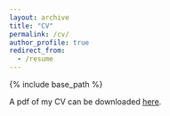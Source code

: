 ```yaml
---
layout: archive
title: "CV"
permalink: /cv/
author_profile: true
redirect_from:
  - /resume
---
```


{% include base_path %}

A pdf of my CV can be downloaded [<u>here</u>](http://jasonbertram.github.io/files/bertram_cv.pdf).